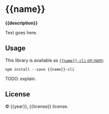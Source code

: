 # {{name}}

**{{description}}**

Text goes here.

## Usage

This library is available as [`{{name}}-cli` on npm](https://www.npmjs.com/package/{{name}}-cli):

```
npm install --save {{name}}-cli
```

TODO: explain.

## License

© {{year}}, {{license}} license.
